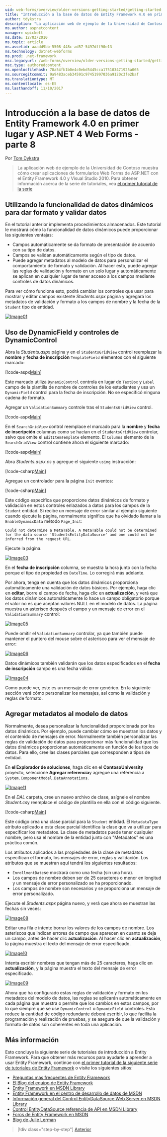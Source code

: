 ```yaml
---
uid: web-forms/overview/older-versions-getting-started/getting-started-with-ef/the-entity-framework-and-aspnet-getting-started-part-8
title: "Introducción a la base de datos de Entity Framework 4.0 en primer lugar y ASP.NET 4 formularios Web Forms - parte 8 | Documentos de Microsoft"
author: tdykstra
description: "La aplicación web de ejemplo de la Universidad de Contoso muestra cómo crear aplicaciones de formularios Web Forms de ASP.NET mediante Entity Framework. Es la aplicación de ejemplo..."
ms.author: aspnetcontent
manager: wpickett
ms.date: 12/03/2010
ms.topic: article
ms.assetid: aaadd9bb-5508-448c-ad57-5497dff90e13
ms.technology: dotnet-webforms
ms.prod: .net-framework
msc.legacyurl: /web-forms/overview/older-versions-getting-started/getting-started-with-ef/the-entity-framework-and-aspnet-getting-started-part-8
msc.type: authoredcontent
ms.openlocfilehash: 78a54fb1b0e4c0ebd5445cca175103471925a065
ms.sourcegitcommit: 9a9483aceb34591c97451997036a9120c3fe2baf
ms.translationtype: MT
ms.contentlocale: es-ES
ms.lasthandoff: 11/10/2017
---
```

<a name="getting-started-with-entity-framework-40-database-first-and-aspnet-4-web-forms---part-8"></a>Introducción a la base de datos de Entity Framework 4.0 en primer lugar y ASP.NET 4 Web Forms - parte 8
====================
Por [Tom Dykstra](https://github.com/tdykstra)

> La aplicación web de ejemplo de la Universidad de Contoso muestra cómo crear aplicaciones de formularios Web Forms de ASP.NET con el Entity Framework 4.0 y Visual Studio 2010. Para obtener información acerca de la serie de tutoriales, vea [el primer tutorial de la serie](the-entity-framework-and-aspnet-getting-started-part-1.md)


## <a name="using-dynamic-data-functionality-to-format-and-validate-data"></a>Utilizando la funcionalidad de datos dinámicos para dar formato y validar datos

En el tutorial anterior implementa procedimientos almacenados. Este tutorial le mostrará cómo la funcionalidad de datos dinámicos puede proporcionar las siguientes ventajas:

- Campos automáticamente se da formato de presentación de acuerdo con su tipo de datos.
- Campos se validan automáticamente según el tipo de datos.
- Puede agregar metadatos al modelo de datos para personalizar el comportamiento de formato y validación. Al hacer esto, puede agregar las reglas de validación y formato en un solo lugar y automáticamente se aplican en cualquier lugar de tener acceso a los campos mediante controles de datos dinámicos.

Para ver cómo funciona esto, podrá cambiar los controles que usar para mostrar y editar campos existente *Students.aspx* página y agregará los metadatos de validación y formato a los campos de nombre y la fecha de la `Student` tipo de entidad.

[![Image01](the-entity-framework-and-aspnet-getting-started-part-8/_static/image2.png)](the-entity-framework-and-aspnet-getting-started-part-8/_static/image1.png)

## <a name="using-dynamicfield-and-dynamiccontrol-controls"></a>Uso de DynamicField y controles de DynamicControl

Abra la *Students.aspx* página y en el `StudentsGridView` control reemplazar la **nombre** y **fecha de inscripción** `TemplateField` elementos con el siguiente marcado:

[!code-aspx[Main](the-entity-framework-and-aspnet-getting-started-part-8/samples/sample1.aspx)]

Este marcado utiliza `DynamicControl` controla en lugar de `TextBox` y `Label` campo de la plantilla de nombre de controles de los estudiantes y usa un `DynamicField` control para la fecha de inscripción. No se especificó ninguna cadena de formato.

Agregar un `ValidationSummary` controle tras el `StudentsGridView` control.

[!code-aspx[Main](the-entity-framework-and-aspnet-getting-started-part-8/samples/sample2.aspx)]

En el `SearchGridView` control reemplace el marcado para la **nombre** y **fecha de inscripción** columnas como se hacían en el `StudentsGridView` controlar, salvo que omite el `EditItemTemplate` elemento. El `Columns` elemento de la `SearchGridView` control contiene ahora el siguiente marcado:

[!code-aspx[Main](the-entity-framework-and-aspnet-getting-started-part-8/samples/sample3.aspx)]

Abra *Students.aspx.cs* y agregue el siguiente `using` instrucción:

[!code-csharp[Main](the-entity-framework-and-aspnet-getting-started-part-8/samples/sample4.cs)]

Agregue un controlador para la página `Init` eventos:

[!code-csharp[Main](the-entity-framework-and-aspnet-getting-started-part-8/samples/sample5.cs)]

Este código especifica que proporcione datos dinámicos de formato y validación en estos controles enlazados a datos para los campos de la `Student` entidad. Si recibe un mensaje de error similar al ejemplo siguiente cuando ejecute la página, normalmente significa que ha olvidado llamar a la `EnableDynamicData` método `Page_Init`:

`Could not determine a MetaTable. A MetaTable could not be determined for the data source 'StudentsEntityDataSource' and one could not be inferred from the request URL.`

Ejecute la página.

[![Image03](the-entity-framework-and-aspnet-getting-started-part-8/_static/image4.png)](the-entity-framework-and-aspnet-getting-started-part-8/_static/image3.png)

En el **fecha de inscripción** columna, se muestra la hora junto con la fecha porque el tipo de propiedad es `DateTime`. Lo corregirá más adelante.

Por ahora, tenga en cuenta que los datos dinámicos proporciona automáticamente una validación de datos básicos. Por ejemplo, haga clic en **editar**, borre el campo de fecha, haga clic en **actualización**, y verá que los datos dinámicos automáticamente lo hace un campo obligatorio porque el valor no es que aceptan valores NULL en el modelo de datos. La página muestra un asterisco después el campo y un mensaje de error en el `ValidationSummary` control:

[![Image05](the-entity-framework-and-aspnet-getting-started-part-8/_static/image6.png)](the-entity-framework-and-aspnet-getting-started-part-8/_static/image5.png)

Puede omitir el `ValidationSummary` controlar, ya que también puede mantener el puntero del mouse sobre el asterisco para ver el mensaje de error:

[![Image06](the-entity-framework-and-aspnet-getting-started-part-8/_static/image8.png)](the-entity-framework-and-aspnet-getting-started-part-8/_static/image7.png)

Datos dinámicos también validarán que los datos especificados en el **fecha de inscripción** campo es una fecha válida:

[![Image04](the-entity-framework-and-aspnet-getting-started-part-8/_static/image10.png)](the-entity-framework-and-aspnet-getting-started-part-8/_static/image9.png)

Como puede ver, este es un mensaje de error genérico. En la siguiente sección verá cómo personalizar los mensajes, así como la validación y reglas de formato.

## <a name="adding-metadata-to-the-data-model"></a>Agregar metadatos al modelo de datos

Normalmente, desea personalizar la funcionalidad proporcionada por los datos dinámicos. Por ejemplo, puede cambiar cómo se muestran los datos y el contenido de mensajes de error. Normalmente también personalizar las reglas de validación de datos para proporcionar más funcionalidad que los datos dinámicos proporcionan automáticamente en función de los tipos de datos. Para ello, cree las clases parciales que corresponden a tipos de entidad.

En **el Explorador de soluciones**, haga clic en el **ContosoUniversity** proyecto, seleccione **Agregar referencia**y agregue una referencia a `System.ComponentModel.DataAnnotations`.

[![Image11](the-entity-framework-and-aspnet-getting-started-part-8/_static/image12.png)](the-entity-framework-and-aspnet-getting-started-part-8/_static/image11.png)

En el *DAL* carpeta, cree un nuevo archivo de clase, asígnele el nombre *Student.cs*y reemplace el código de plantilla en ella con el código siguiente.

[!code-csharp[Main](the-entity-framework-and-aspnet-getting-started-part-8/samples/sample6.cs)]

Este código crea una clase parcial para la `Student` entidad. El `MetadataType` atributo aplicado a esta clase parcial identifica la clase que va a utilizar para especificar los metadatos. La clase de metadatos puede tener cualquier nombre, pero usa el nombre de la entidad junto con "Metadatos" es una práctica común.

Los atributos aplicados a las propiedades de la clase de metadatos especifican el formato, los mensajes de error, reglas y validación. Los atributos que se muestran aquí tendrá los siguientes resultados:

- `EnrollmentDate`se mostrará como una fecha (sin una hora).
- Los campos de nombre deben ser de 25 caracteres o menor en longitud y un mensaje de error personalizado se ha proporcionado.
- Los campos de nombre son necesarios y se proporciona un mensaje de error personalizado.

Ejecute el *Students.aspx* página nuevo, y verá que ahora se muestran las fechas sin veces:

[![Image08](the-entity-framework-and-aspnet-getting-started-part-8/_static/image14.png)](the-entity-framework-and-aspnet-getting-started-part-8/_static/image13.png)

Editar una fila e intente borrar los valores de los campos de nombre. Los asteriscos que indican errores de campo que aparecen en cuanto se deja un campo, antes de hacer clic **actualización**. Al hacer clic en **actualización**, la página muestra el texto del mensaje de error especificado.

[![Image10](the-entity-framework-and-aspnet-getting-started-part-8/_static/image16.png)](the-entity-framework-and-aspnet-getting-started-part-8/_static/image15.png)

Intenta escribir nombres que tengan más de 25 caracteres, haga clic en **actualización**, y la página muestra el texto del mensaje de error especificado.

[![Image09](the-entity-framework-and-aspnet-getting-started-part-8/_static/image18.png)](the-entity-framework-and-aspnet-getting-started-part-8/_static/image17.png)

Ahora que ha configurado estas reglas de validación y formato en los metadatos del modelo de datos, las reglas se aplicarán automáticamente en cada página que muestra o permite que los cambios en estos campos, por lo que siempre que se use `DynamicControl` o `DynamicField` controles. Esto reduce la cantidad de código redundante deberá escribir, lo que facilita la programación y realización de pruebas, y se asegura de que la validación y formato de datos son coherentes en toda una aplicación.

## <a name="more-information"></a>Más información

Esto concluye la siguiente serie de tutoriales de introducción a Entity Framework. Para que obtener más recursos para ayudarle a aprender a usar Entity Framework, continúe con [el primer tutorial de la siguiente serie de tutoriales de Entity Framework](../continuing-with-ef/using-the-entity-framework-and-the-objectdatasource-control-part-1-getting-started.md) o visite los siguientes sitios:

- [Preguntas más frecuentes de Entity Framework](http://www.ef-faq.org/introduction.html)
- [El Blog del equipo de Entity Framework](https://blogs.msdn.com/b/adonet/)
- [Entity Framework en MSDN Library](https://msdn.microsoft.com/en-us/library/bb399572.aspx)
- [Entity Framework en el centro de desarrollo de datos de MSDN](https://msdn.microsoft.com/en-us/data/ef.aspx)
- [Información general del Control EntityDataSource Web Server en MSDN Library](https://msdn.microsoft.com/en-us/library/cc488502.aspx)
- [Control EntityDataSource referencia de API en MSDN Library](https://msdn.microsoft.com/en-us/library/system.web.ui.webcontrols.entitydatasource.aspx)
- [Foros de Entity Framework en MSDN](https://social.msdn.microsoft.com/forums/en-US/adodotnetentityframework/)
- [Blog de Julie Lerman](http://thedatafarm.com/blog/)

>[!div class="step-by-step"]
[Anterior](the-entity-framework-and-aspnet-getting-started-part-7.md)
